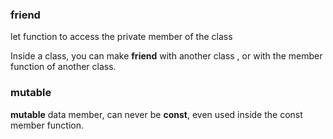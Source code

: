 ### friend
let function to access the private member of the class

Inside a class, you can make **friend** with another class , or with the member function of another class.

### mutable
**mutable** data member, can never be **const**, even used inside the const member function.
